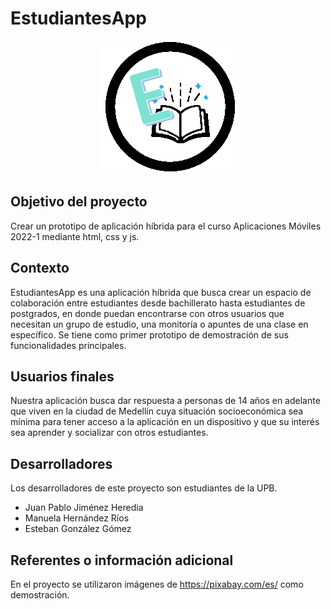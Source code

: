 # EstudiantesApp

[Logo del App]: #
<p align="center">
  <img src="https://github.com/juanp-ctrl/App-movil-en-web/blob/main/img/iconoapp_v3.png?raw=true" alt="Icono de la App"/>
</p>

## Objetivo del proyecto
Crear un prototipo de aplicación híbrida para el curso Aplicaciones Móviles 2022-1 mediante html, css y js.
## Contexto
EstudiantesApp es una aplicación híbrida que busca crear un espacio de colaboración entre estudiantes desde bachillerato hasta estudiantes de postgrados,
en donde puedan encontrarse con otros usuarios que necesitan un grupo de estudio, una monitoría o apuntes de una clase en específico. Se tiene como primer prototipo
de demostración de sus funcionalidades principales.
## Usuarios finales
Nuestra aplicación busca dar respuesta a personas de 14 años en adelante que viven en la ciudad de Medellín cuya situación socioeconómica sea mínima para tener acceso 
a la aplicación en un dispositivo y que su interés sea aprender y socializar con otros estudiantes.
## Desarrolladores
Los desarrolladores de este proyecto son estudiantes de la UPB.
* Juan Pablo Jiménez Heredia
* Manuela Hernández Ríos
* Esteban González Gómez
## Referentes o información adicional
En el proyecto se utilizaron imágenes de https://pixabay.com/es/ como demostración.



